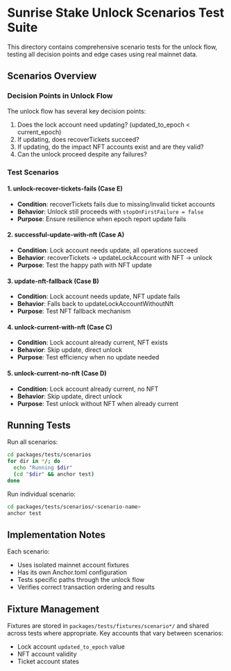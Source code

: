 # Sunrise Stake Unlock Scenarios Test Suite

This directory contains comprehensive scenario tests for the unlock flow, testing all decision points and edge cases using real mainnet data.

## Scenarios Overview

### Decision Points in Unlock Flow

The unlock flow has several key decision points:
1. Does the lock account need updating? (updated_to_epoch < current_epoch)
2. If updating, does recoverTickets succeed?
3. If updating, do the impact NFT accounts exist and are they valid?
4. Can the unlock proceed despite any failures?

### Test Scenarios

#### 1. unlock-recover-tickets-fails (Case E)
- **Condition**: recoverTickets fails due to missing/invalid ticket accounts
- **Behavior**: Unlock still proceeds with `stopOnFirstFailure = false`
- **Purpose**: Ensure resilience when epoch report update fails

#### 2. successful-update-with-nft (Case A)
- **Condition**: Lock account needs update, all operations succeed
- **Behavior**: recoverTickets → updateLockAccount with NFT → unlock
- **Purpose**: Test the happy path with NFT update

#### 3. update-nft-fallback (Case B)
- **Condition**: Lock account needs update, NFT update fails
- **Behavior**: Falls back to updateLockAccountWithoutNft
- **Purpose**: Test NFT fallback mechanism

#### 4. unlock-current-with-nft (Case C)
- **Condition**: Lock account already current, NFT exists
- **Behavior**: Skip update, direct unlock
- **Purpose**: Test efficiency when no update needed

#### 5. unlock-current-no-nft (Case D)
- **Condition**: Lock account already current, no NFT
- **Behavior**: Skip update, direct unlock
- **Purpose**: Test unlock without NFT when already current

## Running Tests

Run all scenarios:
```bash
cd packages/tests/scenarios
for dir in */; do
  echo "Running $dir"
  (cd "$dir" && anchor test)
done
```

Run individual scenario:
```bash
cd packages/tests/scenarios/<scenario-name>
anchor test
```

## Implementation Notes

Each scenario:
- Uses isolated mainnet account fixtures
- Has its own Anchor.toml configuration
- Tests specific paths through the unlock flow
- Verifies correct transaction ordering and results

## Fixture Management

Fixtures are stored in `packages/tests/fixtures/scenario*/` and shared across tests where appropriate.
Key accounts that vary between scenarios:
- Lock account `updated_to_epoch` value
- NFT account validity
- Ticket account states